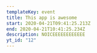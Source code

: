 ```yaml
---
templateKey: event
title: This app is awesome
start: 2020-04-21T09:41:25.213Z
end: 2020-04-21T10:41:25.234Z
description: NOICEEEEEEEEEEEE
yt_id: "12"
---
```

